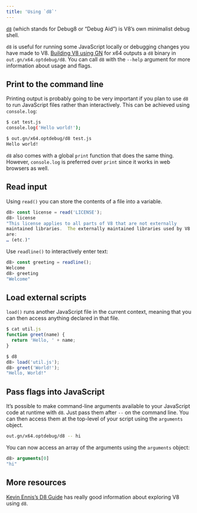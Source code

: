 ```yaml
---
title: 'Using `d8`'
---
```

[`d8`](https://codesearch.chromium.org/chromium/src/v8/src/d8.h?q=d8&sq=package:chromium&l=5) (which stands for Debug8 or “Debug Aid”) is V8’s own minimalist debug shell.

`d8` is useful for running some JavaScript locally or debugging changes you have made to V8. [Building V8 using GN](TODO) for x64 outputs a `d8` binary in `out.gn/x64.optdebug/d8`. You can call `d8` with the  `--help` argument for more information about usage and flags.

## Print to the command line

Printing output is probably going to be very important if you plan to use `d8` to run JavaScript files rather than interactively. This can be achieved using `console.log`:

```bash
$ cat test.js
console.log('Hello world!');

$ out.gn/x64.optdebug/d8 test.js
Hello world!
```

`d8` also comes with a global `print` function that does the same thing. However, `console.log` is preferred over `print` since it works in web browsers as well.

## Read input

Using `read()` you can store the contents of a file into a variable.

```js
d8> const license = read('LICENSE');
d8> license
"This license applies to all parts of V8 that are not externally
maintained libraries.  The externally maintained libraries used by V8
are:
… (etc.)"
```

Use `readline()` to interactively enter text:

```js
d8> const greeting = readline();
Welcome
d8> greeting
"Welcome"
```

## Load external scripts

`load()` runs another JavaScript file in the current context, meaning that you can then access anything declared in that file.

```js
$ cat util.js
function greet(name) {
  return 'Hello, ' + name;
}

$ d8
d8> load('util.js');
d8> greet('World!');
"Hello, World!"
```

## Pass flags into JavaScript

It’s possible to make command-line arguments available to your JavaScript code at runtime with `d8`. Just pass them after `--` on the command line. You can then access them at the top-level of your script using the `arguments` object.

```bash
out.gn/x64.optdebug/d8 -- hi
```

You can now access an array of the arguments using the `arguments` object:

```js
d8> arguments[0]
"hi"
```

## More resources

[Kevin Ennis’s D8 Guide](https://gist.github.com/kevincennis/0cd2138c78a07412ef21) has really good information about exploring V8 using `d8`.
